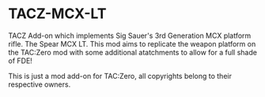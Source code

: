 # TACZ-MCX-LT
TACZ Add-on which implements Sig Sauer's 3rd Generation MCX platform rifle. The Spear MCX LT. 
This mod aims to replicate the weapon platform on the TAC:Zero mod with some additional atatchments
to allow for a full shade of FDE!

This is just a mod add-on for TAC:Zero, all copyrights belong to their respective owners. 